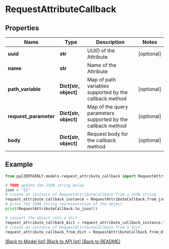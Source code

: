 # RequestAttributeCallback


## Properties

Name | Type | Description | Notes
------------ | ------------- | ------------- | -------------
**uuid** | **str** | UUID of the Attribute | [optional] 
**name** | **str** | Name of the Attribute | 
**path_variable** | **Dict[str, object]** | Map of path variables supported by the callback method | [optional] 
**request_parameter** | **Dict[str, object]** | Map of the query parameters supported by the callback method | [optional] 
**body** | **Dict[str, object]** | Request body for the callback method | [optional] 

## Example

```python
from pyCZERTAINLY.models.request_attribute_callback import RequestAttributeCallback

# TODO update the JSON string below
json = "{}"
# create an instance of RequestAttributeCallback from a JSON string
request_attribute_callback_instance = RequestAttributeCallback.from_json(json)
# print the JSON string representation of the object
print(RequestAttributeCallback.to_json())

# convert the object into a dict
request_attribute_callback_dict = request_attribute_callback_instance.to_dict()
# create an instance of RequestAttributeCallback from a dict
request_attribute_callback_from_dict = RequestAttributeCallback.from_dict(request_attribute_callback_dict)
```
[[Back to Model list]](../README.md#documentation-for-models) [[Back to API list]](../README.md#documentation-for-api-endpoints) [[Back to README]](../README.md)


